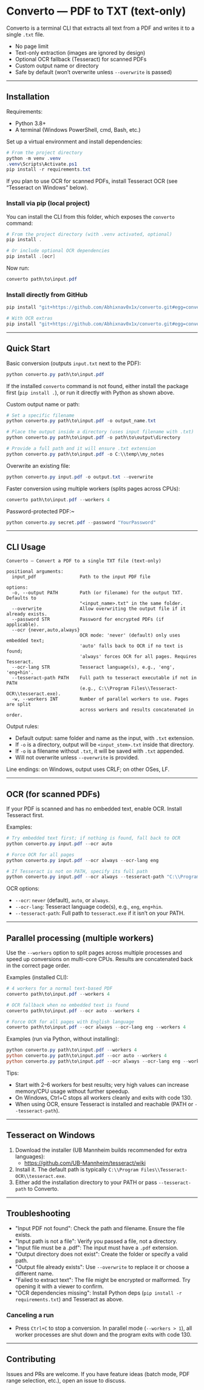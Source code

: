 # Converto — PDF to TXT (text-only)

Converto is a terminal CLI that extracts all text from a PDF and writes it to a single `.txt` file.

- No page limit
- Text-only extraction (images are ignored by design)
- Optional OCR fallback (Tesseract) for scanned PDFs
- Custom output name or directory
- Safe by default (won’t overwrite unless `--overwrite` is passed)

---

## Installation

Requirements:

- Python 3.8+
- A terminal (Windows PowerShell, cmd, Bash, etc.)

Set up a virtual environment and install dependencies:

```powershell
# From the project directory
python -m venv .venv
.venv\Scripts\Activate.ps1
pip install -r requirements.txt
```

If you plan to use OCR for scanned PDFs, install Tesseract OCR (see “Tesseract on Windows” below).

### Install via pip (local project)

You can install the CLI from this folder, which exposes the `converto` command:

```powershell
# From the project directory (with .venv activated, optional)
pip install .

# Or include optional OCR dependencies
pip install .[ocr]
```

Now run:

```powershell
converto path\to\input.pdf
```

### Install directly from GitHub 

```powershell
pip install "git+https://github.com/Abhixnav0x1x/converto.git#egg=converto"

# With OCR extras
pip install "git+https://github.com/Abhixnav0x1x/converto.git#egg=converto[ocr]"
```

---

## Quick Start

Basic conversion (outputs `input.txt` next to the PDF):

```powershell
python converto.py path\to\input.pdf
```

If the installed `converto` command is not found, either install the package first (`pip install .`), or run it directly with Python as shown above.

Custom output name or path:

```powershell
# Set a specific filename
python converto.py path\to\input.pdf -o output_name.txt

# Place the output inside a directory (uses input filename with .txt)
python converto.py path\to\input.pdf -o path\to\output\directory

# Provide a full path and it will ensure .txt extension
python converto.py path\to\input.pdf -o C:\\temp\\my_notes
```

Overwrite an existing file:

```powershell
python converto.py input.pdf -o output.txt --overwrite
```

Faster conversion using multiple workers (splits pages across CPUs):

```powershell
converto path\to\input.pdf --workers 4
```

Password-protected PDF:~

```powershell
python converto.py secret.pdf --password "YourPassword"
```

---

## CLI Usage

```text
Converto — Convert a PDF to a single TXT file (text-only)

positional arguments:
  input_pdf                Path to the input PDF file

options:
  -o, --output PATH        Path (or filename) for the output TXT. Defaults to
                           "<input_name>.txt" in the same folder.
  --overwrite              Allow overwriting the output file if it already exists.
  --password STR           Password for encrypted PDFs (if applicable).
  --ocr {never,auto,always}
                           OCR mode: 'never' (default) only uses embedded text;
                           'auto' falls back to OCR if no text is found;
                           'always' forces OCR for all pages. Requires Tesseract.
  --ocr-lang STR           Tesseract language(s), e.g., 'eng', 'eng+hin'.
  --tesseract-path PATH    Full path to tesseract executable if not in PATH
                           (e.g., C:\\Program Files\\Tesseract-OCR\\tesseract.exe).
  -w, --workers INT        Number of parallel workers to use. Pages are split
                           across workers and results concatenated in order.
```

Output rules:

- Default output: same folder and name as the input, with `.txt` extension.
- If `-o` is a directory, output will be `<input_stem>.txt` inside that directory.
- If `-o` is a filename without `.txt`, it will be saved with `.txt` appended.
- Will not overwrite unless `--overwrite` is provided.

Line endings: on Windows, output uses CRLF; on other OSes, LF.

---

## OCR (for scanned PDFs)

If your PDF is scanned and has no embedded text, enable OCR. Install Tesseract first.

Examples:

```powershell
# Try embedded text first; if nothing is found, fall back to OCR
python converto.py input.pdf --ocr auto

# Force OCR for all pages
python converto.py input.pdf --ocr always --ocr-lang eng

# If Tesseract is not on PATH, specify its full path
python converto.py input.pdf --ocr always --tesseract-path "C:\\Program Files\\Tesseract-OCR\\tesseract.exe"
```

OCR options:

- `--ocr`: `never` (default), `auto`, or `always`.
- `--ocr-lang`: Tesseract language code(s), e.g., `eng`, `eng+hin`.
- `--tesseract-path`: Full path to `tesseract.exe` if it isn’t on your PATH.

---

## Parallel processing (multiple workers)

Use the `--workers` option to split pages across multiple processes and speed up conversions on multi-core CPUs. Results are concatenated back in the correct page order.

Examples (installed CLI):

```powershell
# 4 workers for a normal text-based PDF
converto path\to\input.pdf --workers 4

# OCR fallback when no embedded text is found
converto path\to\input.pdf --ocr auto --workers 4

# Force OCR for all pages with English language
converto path\to\input.pdf --ocr always --ocr-lang eng --workers 4
```

Examples (run via Python, without installing):

```powershell
python converto.py path\to\input.pdf --workers 4
python converto.py path\to\input.pdf --ocr auto --workers 4
python converto.py path\to\input.pdf --ocr always --ocr-lang eng --workers 4
```

Tips:

- Start with 2–6 workers for best results; very high values can increase memory/CPU usage without further speedup.
- On Windows, Ctrl+C stops all workers cleanly and exits with code 130.
- When using OCR, ensure Tesseract is installed and reachable (PATH or `--tesseract-path`).

---

## Tesseract on Windows

1. Download the installer (UB Mannheim builds recommended for extra languages):
   - https://github.com/UB-Mannheim/tesseract/wiki
2. Install it. The default path is typically `C:\\Program Files\\Tesseract-OCR\\tesseract.exe`.
3. Either add the installation directory to your PATH or pass `--tesseract-path` to Converto.

---

## Troubleshooting

- "Input PDF not found": Check the path and filename. Ensure the file exists.
- "Input path is not a file": Verify you passed a file, not a directory.
- "Input file must be a .pdf": The input must have a `.pdf` extension.
- "Output directory does not exist": Create the folder or specify a valid path.
- "Output file already exists": Use `--overwrite` to replace it or choose a different name.
- "Failed to extract text": The file might be encrypted or malformed. Try opening it with a viewer to confirm.
- "OCR dependencies missing": Install Python deps (`pip install -r requirements.txt`) and Tesseract as above.

### Canceling a run

- Press `Ctrl+C` to stop a conversion. In parallel mode (`--workers > 1`), all worker processes are shut down and the program exits with code 130.

---

## Contributing

Issues and PRs are welcome. If you have feature ideas (batch mode, PDF range selection, etc.), open an issue to discuss.

